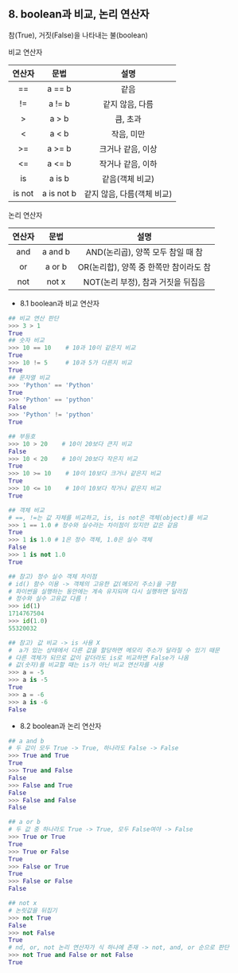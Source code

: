 ## 8. boolean과 비교, 논리 연산자 

참(True), 거짓(False)을 나타내는 불(boolean)

비교 연산자

| 연산자 |    문법    |            설명            |
| :----: | :--------: | :------------------------: |
|   ==   |   a == b   |            같음            |
|   !=   |   a != b   |      같지 않음, 다름       |
|   >    |   a > b    |          큼, 초과          |
|   <    |   a < b    |         작음, 미만         |
|   >=   |   a >= b   |     크거나 같음, 이상      |
|   <=   |   a <= b   |     작거나 같음, 이하      |
|   is   |   a is b   |      같음(객체 비교)       |
| is not | a is not b | 같지 않음, 다름(객체 비교) |



논리 연산자

| 연산자 |  문법   |                  설명                  |
| :----: | :-----: | :------------------------------------: |
|  and   | a and b |   AND(논리곱), 양쪽 모두 참일 때 참    |
|   or   | a or b  | OR(논리합), 양쪽 중 한쪽만 참이라도 참 |
|  not   |  not x  |   NOT(논리 부정), 참과 거짓을 뒤집음   |

- 8.1 boolean과 비교 연산자 

```py
## 비교 연산 판단 
>>> 3 > 1
True
## 숫자 비교
>>> 10 == 10    # 10과 10이 같은지 비교
True
>>> 10 != 5     # 10과 5가 다른지 비교
True
## 문자열 비교
>>> 'Python' == 'Python'
True
>>> 'Python' == 'python'
False
>>> 'Python' != 'python'
True

## 부등호
>>> 10 > 20    # 10이 20보다 큰지 비교
False
>>> 10 < 20    # 10이 20보다 작은지 비교
True
>>> 10 >= 10    # 10이 10보다 크거나 같은지 비교
True
>>> 10 <= 10    # 10이 10보다 작거나 같은지 비교
True

## 객체 비교
# ==, !=는 값 자체를 비교하고, is, is not은 객체(object)를 비교
>>> 1 == 1.0 # 정수와 실수라는 차이점이 있지만 값은 같음
True
>>> 1 is 1.0 # 1은 정수 객체, 1.0은 실수 객체
False
>>> 1 is not 1.0
True

## 참고) 정수 실수 객체 차이점 
# id() 함수 이용 -> 객체의 고유한 값(메모리 주소)을 구함 
# 파이썬을 실행하는 동안에는 계속 유지되며 다시 실행하면 달라짐
# 정수와 실수 고유값 다름 ! 
>>> id(1)
1714767504
>>> id(1.0)
55320032

## 참고) 값 비교 -> is 사용 X
#  a가 있는 상태에서 다른 값을 할당하면 메모리 주소가 달라질 수 있기 때문
# 다른 객체가 되므로 값이 같더라도 is로 비교하면 False가 나옴
# 값(숫자)를 비교할 때는 is가 아닌 비교 연산자를 사용
>>> a = -5
>>> a is -5
True
>>> a = -6
>>> a is -6
False
```



- 8.2 boolean과 논리 연산자 

```py
## a and b
# 두 값이 모두 True -> True, 하나라도 False -> False
>>> True and True
True
>>> True and False
False
>>> False and True
False
>>> False and False
False

## a or b
# 두 값 중 하나라도 True -> True, 모두 False여야 -> False
>>> True or True
True
>>> True or False
True
>>> False or True
True
>>> False or False
False

## not x
# 논릿값을 뒤집기
>>> not True
False
>>> not False
True
# nd, or, not 논리 연산자가 식 하나에 존재 -> not, and, or 순으로 판단
>>> not True and False or not False
True
```

